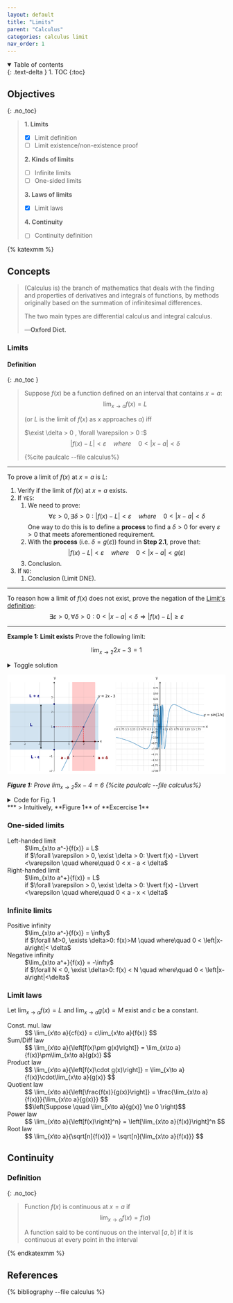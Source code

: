 ```yaml
---
layout: default
title: "Limits"
parent: "Calculus"
categories: calculus limit
nav_order: 1
---
```

<details open markdown="block">
  <summary>
    Table of contents
  </summary>
  {: .text-delta }
1. TOC
{:toc}
</details>

## Objectives

{: .no_toc}

> **1. Limits**
>
> - [x] Limit definition
> - [ ] Limit existence/non-existence proof
>
> **2. Kinds of limits**
>
> - [ ] Infinite limits
> - [ ] One-sided limits
>
> **3. Laws of limits**
>
> - [x] Limit laws
>
> **4. Continuity**
>
> - [ ] Continuity definition

{% katexmm %}

## Concepts

> (Calculus is) the branch of mathematics that deals with the finding and
> properties of derivatives and integrals of functions, by methods originally
> based on the summation of infinitesimal differences.
>
> The two main types are differential calculus and integral calculus.
>
> —**Oxford Dict.**

### Limits

#### Definition
{: .no_toc }

> Suppose $f(x)$ be a function defined on an interval that contains $x=a$:
> $$ \lim_{x\to a}{f(x)=L}$$
>
> (or $L$ is the limit of $f(x)$ as $x$ approaches $a$) iff
>
> $\exist \delta > 0 , \forall \varepsilon > 0 :$
> $$ \lvert f(x) - L\rvert < \varepsilon \quad where\quad 0 < \lvert x-a \rvert < \delta$$
>
> {%cite paulcalc --file calculus%}

***

To prove a limit of $f(x)$ at $x=a$ is $L$:

1. Verify if the limit of $f(x)$ at $x=a$ exists.
2. If `YES`:
   1. We need to prove: $$\forall \varepsilon > 0, \exists \delta > 0: \lvert f(x) - L\rvert < \varepsilon \quad where\quad 0 < \lvert x-a \rvert < \delta$$ One way to do this is to define a **process** to find a $\delta > 0$ for every $\varepsilon > 0$ that meets aforementioned requirement.
   2. With the **process** (i.e. $\delta=g(\varepsilon)$) found in <b>Step 2.1</b>, prove that: $$\lvert f(x) - L\rvert < \varepsilon \quad where\quad 0 < \lvert x-a \rvert < g(\varepsilon)$$
   3. Conclusion.
3. If `NO`:
   1. Conclusion (Limit DNE).

***

To reason how a limit of $f(x)$ does not exist, prove the negation of the [Limit's definition](#limits):
$$
\exists \varepsilon > 0, \forall \delta > 0: 0 < \lvert x-a\rvert < \delta \Rightarrow \lvert f(x) - L \rvert \geq \varepsilon
$$

***

**Example 1: Limit exists** Prove the following limit:

$$\lim_{x\to 2}{2x - 3} = 1$$

<details>
  <summary>Toggle solution</summary>
<br/>

Assume that the limit of $f(x) = 2x-3$ exists and $\forall \varepsilon > 0, \exist\delta > 0$:

$$
0 <\lvert x-2\rvert < \delta \implies \lvert f(x) - 1 \rvert < \varepsilon\qquad (*)
$$

From the *right* side of the inequation, we have:

$$
\begin{aligned}
 &\qquad& \lvert f(x)-1\rvert   &< \varepsilon\\
 \iff&&   \lvert (2x-3)-1\rvert  &< \varepsilon\\
 \iff&&   \lvert 2(x - 2)\rvert  &< \varepsilon\\
 \iff&&   \lvert x-2\rvert       &< \frac{\varepsilon}{2}\qquad (**)
\end{aligned}
$$

Also the *left* side of the inequation shows that:

$$
0 <\lvert x-2\rvert < \delta \qquad (***)
$$

In order for $(*)$ to be TRUE, the inequation below must be correct:

$$
0 <\lvert x-2\rvert < \delta\implies \lvert x-2\rvert <\frac{\varepsilon}{2}
$$

In other words, $0 < \lvert x-2\rvert < \delta \leq \frac{\varepsilon}{2}$. Choose $\delta = \frac{\varepsilon}{2}$, which is one of the solution of the inequation, as the $\delta$ solution for all $\varepsilon > 0$ of the inequation $(*)$.

<br/>

Finally, we must verify if the equation $(*)$ is correct for all $\varepsilon > 0$ with $\delta = \frac{\varepsilon}{2}$.

$$
\begin{aligned}
  \forall \varepsilon > 0,\delta = \frac{\varepsilon}{2} > 0, x\ne 2: &&&& \\
  &\qquad& &&& \left|x-2\right|           &&< \frac{\varepsilon}{2} \\
  \iff&&   && 0 &<\left|2(x-2)\right|     &&< \varepsilon\\
  \iff&&   && 0 &<\left|(2x - 3)-1\right| &&< \varepsilon\\
  \iff&&   && 0 &<\left|f(x)-1\right|     &&< \varepsilon
\end{aligned}
$$

</details>

![Figure 2](/assets/images/limits_files/limits_2_0.png)

*<b>Figure 1:</b> Prove $\lim_{x\to 2}{5x-4} = 6$ {%cite paulcalc --file calculus%}*

<details>
    <summary>Code for Fig. 1</summary>
    {% capture my_include %}{% include nb/limits.md %}{% endcapture %}
    {{ my_include | markdownify }}
</details>
***
> Intuitively, **Figure 1** of **Excercise 1**

### One-sided limits

<dl>
  <dt>Left-handed limit</dt>
  <dd>$\lim_{x\to a^-}{f(x)} = L$</dd>
  <dd>if $\forall \varepsilon > 0, \exist \delta > 0: \lvert f(x) - L\rvert <\varepsilon \quad where\quad 0 < x - a < \delta$</dd>
  <dt>Right-handed limit</dt>
  <dd>$\lim_{x\to a^+}{f(x)} = L$</dd>
  <dd>if $\forall \varepsilon > 0, \exist \delta > 0: \lvert f(x) - L\rvert <\varepsilon \quad where\quad 0 < a - x < \delta$</dd>
</dl>

### Infinite limits

<dl>
  <dt>Positive infinity</dt>
  <dd>$\lim_{x\to a^-}{f(x)} = \infty$</dd>
  <dd>if $\forall M>0, \exists \delta>0: f(x)>M \quad where\quad 0 < \left|x-a\right|< \delta$</dd>
  <dt>Negative infinity</dt>
  <dd>$\lim_{x\to a^+}{f(x)} = -\infty$</dd>
  <dd>if $\forall N < 0, \exist \delta>0: f(x) < N \quad where\quad 0 < \left|x-a\right|<\delta$</dd>
</dl>

### Limit laws

Let $\lim_{x\to a}{f(x)} = L$ and $\lim_{x\to a}{g(x)}=M$ exist and $c$ be a constant.

<dl>
  <dt>Const. mul. law</dt>
  <dd>
    $$
    \lim_{x\to a}{cf(x)} = c\lim_{x\to a}{f(x)}
    $$
  </dd>
  <dt>Sum/Diff law</dt>
  <dd>
    $$
    \lim_{x\to a}{\left[f(x)\pm g(x)\right]} = \lim_{x\to a}{f(x)}\pm\lim_{x\to a}{g(x)}
    $$
  </dd>
  <dt>Product law</dt>
  <dd>
    $$
    \lim_{x\to a}{\left[f(x)\cdot g(x)\right]} = \lim_{x\to a}{f(x)}\cdot\lim_{x\to a}{g(x)}
    $$
  </dd>
  <dt>Quotient law</dt>
  <dd>
    $$
    \lim_{x\to a}{\left[\frac{f(x)}{g(x)}\right]} = \frac{\lim_{x\to a}{f(x)}}{\lim_{x\to a}{g(x)}}
    $$
  </dd>
  <dd>
    $$\left(Suppose \quad \lim_{x\to a}{g(x)} \ne 0 \right)$$
  </dd>
  <dt>Power law</dt>
  <dd>
    $$
    \lim_{x\to a}{\left[f(x)\right]^n} = \left[\lim_{x\to a}{f(x)}\right]^n
    $$
  </dd>
  <dt>Root law</dt>
  <dd>
    $$
    \lim_{x\to a}{\sqrt[n]{f(x)}} = \sqrt[n]{\lim_{x\to a}{f(x)}}
    $$
  </dd>
</dl>

## Continuity

### Definition
{: .no_toc}

> Function $f(x)$ is continuous at $x=a$ if
> $$ \lim_{x\to a}{f(x)} = f(a) $$
>
> A function said to be continuous on the interval $\left[a, b\right]$ if it is continuous at every point in the interval

{% endkatexmm %}

## References

{% bibliography --file calculus %}
